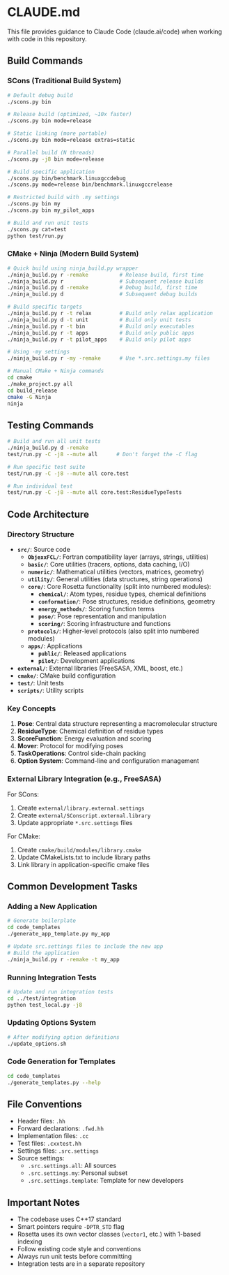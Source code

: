 # CLAUDE.md

This file provides guidance to Claude Code (claude.ai/code) when working with code in this repository.

## Build Commands

### SCons (Traditional Build System)
```bash
# Default debug build
./scons.py bin

# Release build (optimized, ~10x faster)
./scons.py bin mode=release

# Static linking (more portable)
./scons.py bin mode=release extras=static

# Parallel build (N threads)
./scons.py -j8 bin mode=release

# Build specific application
./scons.py bin/benchmark.linuxgccdebug
./scons.py mode=release bin/benchmark.linuxgccrelease

# Restricted build with .my settings
./scons.py bin my
./scons.py bin my_pilot_apps

# Build and run unit tests
./scons.py cat=test
python test/run.py
```

### CMake + Ninja (Modern Build System)
```bash
# Quick build using ninja_build.py wrapper
./ninja_build.py r -remake          # Release build, first time
./ninja_build.py r                  # Subsequent release builds
./ninja_build.py d -remake          # Debug build, first time
./ninja_build.py d                  # Subsequent debug builds

# Build specific targets
./ninja_build.py r -t relax         # Build only relax application
./ninja_build.py d -t unit          # Build only unit tests
./ninja_build.py r -t bin           # Build only executables
./ninja_build.py r -t apps          # Build only public apps
./ninja_build.py r -t pilot_apps    # Build only pilot apps

# Using -my settings
./ninja_build.py r -my -remake      # Use *.src.settings.my files

# Manual CMake + Ninja commands
cd cmake
./make_project.py all
cd build_release
cmake -G Ninja
ninja
```

## Testing Commands

```bash
# Build and run all unit tests
./ninja_build.py d -remake
test/run.py -C -j8 --mute all      # Don't forget the -C flag

# Run specific test suite
test/run.py -C -j8 --mute all core.test

# Run individual test
test/run.py -C -j8 --mute all core.test:ResidueTypeTests
```

## Code Architecture

### Directory Structure
- **`src/`**: Source code
  - **`ObjexxFCL/`**: Fortran compatibility layer (arrays, strings, utilities)
  - **`basic/`**: Core utilities (tracers, options, data caching, I/O)
  - **`numeric/`**: Mathematical utilities (vectors, matrices, geometry)
  - **`utility/`**: General utilities (data structures, string operations)
  - **`core/`**: Core Rosetta functionality (split into numbered modules):
    - **`chemical/`**: Atom types, residue types, chemical definitions
    - **`conformation/`**: Pose structures, residue definitions, geometry
    - **`energy_methods/`**: Scoring function terms
    - **`pose/`**: Pose representation and manipulation
    - **`scoring/`**: Scoring infrastructure and functions
  - **`protocols/`**: Higher-level protocols (also split into numbered modules)
  - **`apps/`**: Applications
    - **`public/`**: Released applications
    - **`pilot/`**: Development applications
- **`external/`**: External libraries (FreeSASA, XML, boost, etc.)
- **`cmake/`**: CMake build configuration
- **`test/`**: Unit tests
- **`scripts/`**: Utility scripts

### Key Concepts
1. **Pose**: Central data structure representing a macromolecular structure
2. **ResidueType**: Chemical definition of residue types
3. **ScoreFunction**: Energy evaluation and scoring
4. **Mover**: Protocol for modifying poses
5. **TaskOperations**: Control side-chain packing
6. **Option System**: Command-line and configuration management

### External Library Integration (e.g., FreeSASA)
For SCons:
1. Create `external/library.external.settings`
2. Create `external/SConscript.external.library`
3. Update appropriate `*.src.settings` files

For CMake:
1. Create `cmake/build/modules/library.cmake`
2. Update CMakeLists.txt to include library paths
3. Link library in application-specific cmake files

## Common Development Tasks

### Adding a New Application
```bash
# Generate boilerplate
cd code_templates
./generate_app_template.py my_app

# Update src.settings files to include the new app
# Build the application
./ninja_build.py r -remake -t my_app
```

### Running Integration Tests
```bash
# Update and run integration tests
cd ../test/integration
python test_local.py -j8
```

### Updating Options System
```bash
# After modifying option definitions
./update_options.sh
```

### Code Generation for Templates
```bash
cd code_templates
./generate_templates.py --help
```

## File Conventions
- Header files: `.hh`
- Forward declarations: `.fwd.hh`
- Implementation files: `.cc`
- Test files: `.cxxtest.hh`
- Settings files: `.src.settings`
- Source settings:
  - `.src.settings.all`: All sources
  - `.src.settings.my`: Personal subset
  - `.src.settings.template`: Template for new developers

## Important Notes
- The codebase uses C++17 standard
- Smart pointers require `-DPTR_STD` flag
- Rosetta uses its own vector classes (`vector1`, etc.) with 1-based indexing
- Follow existing code style and conventions
- Always run unit tests before committing
- Integration tests are in a separate repository